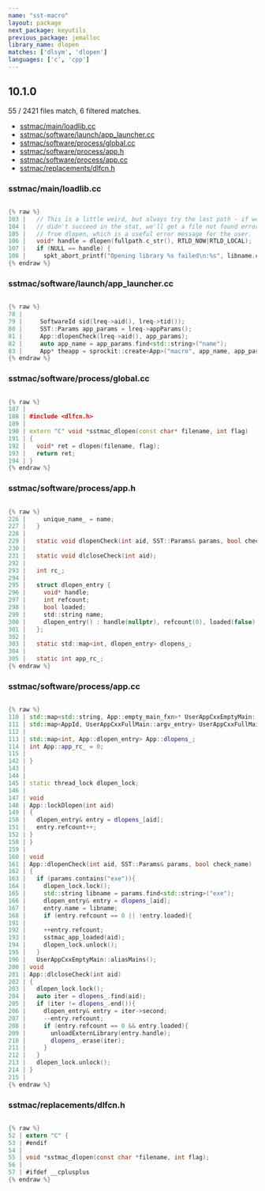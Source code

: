 ```yaml
---
name: "sst-macro"
layout: package
next_package: keyutils
previous_package: jemalloc
library_name: dlopen
matches: ['dlsym', 'dlopen']
languages: ['c', 'cpp']
---
```

## 10.1.0
55 / 2421 files match, 6 filtered matches.

 - [sstmac/main/loadlib.cc](#sstmacmainloadlibcc)
 - [sstmac/software/launch/app_launcher.cc](#sstmacsoftwarelaunchapp_launchercc)
 - [sstmac/software/process/global.cc](#sstmacsoftwareprocessglobalcc)
 - [sstmac/software/process/app.h](#sstmacsoftwareprocessapph)
 - [sstmac/software/process/app.cc](#sstmacsoftwareprocessappcc)
 - [sstmac/replacements/dlfcn.h](#sstmacreplacementsdlfcnh)

### sstmac/main/loadlib.cc

```cpp

{% raw %}
103 |   // This is a little weird, but always try the last path - if we
104 |   // didn't succeed in the stat, we'll get a file not found error
105 |   // from dlopen, which is a useful error message for the user.
106 |   void* handle = dlopen(fullpath.c_str(), RTLD_NOW|RTLD_LOCAL);
107 |   if (NULL == handle) {
108 |     spkt_abort_printf("Opening library %s failed\n:%s", libname.c_str(), dlerror());
{% endraw %}

```
### sstmac/software/launch/app_launcher.cc

```cpp

{% raw %}
78 | 
79 |     SoftwareId sid(lreq->aid(), lreq->tid());
80 |     SST::Params app_params = lreq->appParams();
81 |     App::dlopenCheck(lreq->aid(), app_params);
82 |     auto app_name = app_params.find<std::string>("name");
83 |     App* theapp = sprockit::create<App>("macro", app_name, app_params, sid, os_);
{% endraw %}

```
### sstmac/software/process/global.cc

```cpp

{% raw %}
187 | 
188 | #include <dlfcn.h>
189 | 
190 | extern "C" void *sstmac_dlopen(const char* filename, int flag)
191 | {
192 |   void* ret = dlopen(filename, flag);
193 |   return ret;
194 | }
{% endraw %}

```
### sstmac/software/process/app.h

```c

{% raw %}
226 |     unique_name_ = name;
227 |   }
228 | 
229 |   static void dlopenCheck(int aid, SST::Params& params, bool check_name = true);
230 | 
231 |   static void dlcloseCheck(int aid);
292 | 
293 |   int rc_;
294 | 
295 |   struct dlopen_entry {
296 |     void* handle;
297 |     int refcount;
298 |     bool loaded;
299 |     std::string name;
300 |     dlopen_entry() : handle(nullptr), refcount(0), loaded(false) {}
301 |   };
302 | 
303 |   static std::map<int, dlopen_entry> dlopens_;
304 | 
305 |   static int app_rc_;
{% endraw %}

```
### sstmac/software/process/app.cc

```cpp

{% raw %}
110 | std::map<std::string, App::empty_main_fxn>* UserAppCxxEmptyMain::empty_main_fxns_init_ = nullptr;
111 | std::map<AppId, UserAppCxxFullMain::argv_entry> UserAppCxxFullMain::argv_map_;
112 | 
113 | std::map<int, App::dlopen_entry> App::dlopens_;
114 | int App::app_rc_ = 0;
115 | 
142 | }
143 | 
144 | 
145 | static thread_lock dlopen_lock;
146 | 
147 | void
148 | App::lockDlopen(int aid)
149 | {
150 |   dlopen_entry& entry = dlopens_[aid];
151 |   entry.refcount++;
152 | }
158 | }
159 | 
160 | void
161 | App::dlopenCheck(int aid, SST::Params& params, bool check_name)
162 | {
163 |   if (params.contains("exe")){
164 |     dlopen_lock.lock();
165 |     std::string libname = params.find<std::string>("exe");
166 |     dlopen_entry& entry = dlopens_[aid];
167 |     entry.name = libname;
168 |     if (entry.refcount == 0 || !entry.loaded){
191 | 
192 |     ++entry.refcount;
193 |     sstmac_app_loaded(aid);
194 |     dlopen_lock.unlock();
195 |   }
196 |   UserAppCxxEmptyMain::aliasMains();
200 | void
201 | App::dlcloseCheck(int aid)
202 | {
203 |   dlopen_lock.lock();
204 |   auto iter = dlopens_.find(aid);
205 |   if (iter != dlopens_.end()){
206 |     dlopen_entry& entry = iter->second;
207 |     --entry.refcount;
208 |     if (entry.refcount == 0 && entry.loaded){
209 |       unloadExternLibrary(entry.handle);
210 |       dlopens_.erase(iter);
211 |     }
212 |   }
213 |   dlopen_lock.unlock();
214 | }
215 | 
{% endraw %}

```
### sstmac/replacements/dlfcn.h

```c

{% raw %}
52 | extern "C" {
53 | #endif
54 | 
55 | void *sstmac_dlopen(const char *filename, int flag);
56 | 
57 | #ifdef __cplusplus
{% endraw %}

```